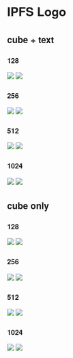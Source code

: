 <style>
body {
  font-family: "Helvetica Neue", Helvetica, Arial, sans-serif;
}
</style>

# IPFS Logo

## cube + text

### 128

![](ipfs-logo-text-128-black.png)
![](ipfs-logo-text-128-white.png)

### 256

![](ipfs-logo-text-256-black.png)
![](ipfs-logo-text-256-white.png)
### 512

![](ipfs-logo-text-512-black.png)
![](ipfs-logo-text-512-white.png)

### 1024

![](ipfs-logo-text-1024-black.png)
![](ipfs-logo-text-1024-white.png)

## cube only

### 128

![](ipfs-logo-128-black.png)
![](ipfs-logo-128-white.png)

### 256

![](ipfs-logo-256-black.png)
![](ipfs-logo-256-white.png)

### 512

![](ipfs-logo-512-black.png)
![](ipfs-logo-512-white.png)

### 1024

![](ipfs-logo-1024-black.png)
![](ipfs-logo-1024-white.png)


